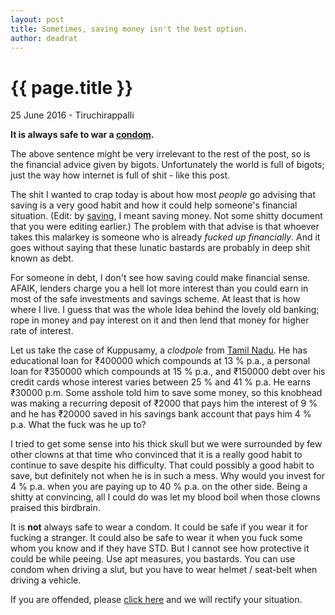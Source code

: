 ```yaml
---
layout: post
title: Sometimes, saving money isn't the best option. 
author: deadrat
---
```


{{ page.title }}
================

<p class="meta">25 June 2016 - Tiruchirappalli</p>


**It is always safe to war a [condom](http://www.wikihow.com/Use-a-Condom).** 

The above sentence might be very irrelevant to the rest of the post, so is the financial advice given by bigots. Unfortunately the world is full of bigots; just the way how internet is full of shit - like this post. 


The shit I wanted to crap today is about how most *people* go advising that saving is a very good habit and how it could help someone's financial situation. (Edit: by [saving](https://en.wikipedia.org/wiki/Saving), I meant saving money. Not some shitty document that you were editing earlier.) The problem with that advise is that whoever takes this malarkey is someone who is already *fucked up financially*. And it goes without saying that these lunatic bastards are probably in deep shit known as debt. 

For someone in debt, I don't see how saving could make financial sense. AFAIK, lenders charge you a hell lot more interest than you could earn in most of the safe investments and savings scheme. At least that is how where I live. I guess that was the whole Idea behind the lovely old banking; rope in money and pay interest on it and then lend that money for higher rate of interest. 

Let us take the case of Kuppusamy, a *clodpole* from [Tamil Nadu](http://www.tamilnadutourism.org/). He has educational loan for ₹400000 which compounds at 13 % p.a., a personal loan for ₹350000 which compounds at 15 % p.a., and ₹150000 debt over his credit cards whose interest varies between 25 % and 41 % p.a. He earns ₹30000 p.m. Some asshole told him to save some money, so this knobhead was making a recurring deposit of ₹2000 that pays him the interest of 9 % and he has ₹20000 saved in his savings bank account that pays him 4 % p.a. What the fuck was he up to? 

I tried to get some sense into his thick skull but we were surrounded by few other clowns at that time who convinced that it is a really good habit to continue to save despite his difficulty. That could possibly a good habit to save, but definitely not when he is in such a mess. Why would you invest for 4 % p.a. when you are paying up to 40 % p.a. on the other side. Being a shitty at  convincing, all I could do was let my blood boil when those clowns praised this birdbrain.  


 
It is **not** always safe to wear a condom. It could be safe if you wear it for fucking a stranger.  It could also be safe to wear it when you fuck some whom you know and if they have STD. But I cannot see how protective it could be while peeing. Use apt measures, you bastards. You can use condom when driving a slut, but you have to wear helmet / seat-belt when driving a vehicle.  



If you are offended, please [click here](https://encyclopediadramatica.se/Offended) and we will rectify your situation. 

